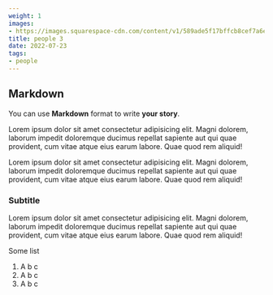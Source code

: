 ```yaml
---
weight: 1
images:
- https://images.squarespace-cdn.com/content/v1/589ade5f17bffcb8cef7a6e6/1495703757852-JDFDZ6PRQT57XFAP2NQ2/12742357_1128309703870122_3032296666051398315_n%5B1%5D.jpg?format=1000w
title: people 3
date: 2022-07-23
tags:
- people
---
```


## Markdown

You can use **Markdown** format to write **your story**.

Lorem ipsum dolor sit amet consectetur adipisicing elit. Magni dolorem, laborum impedit doloremque ducimus repellat sapiente aut qui quae provident, cum vitae atque eius earum labore. Quae quod rem aliquid! 

Lorem ipsum dolor sit amet consectetur adipisicing elit. Magni dolorem, laborum impedit doloremque ducimus repellat sapiente aut qui quae provident, cum vitae atque eius earum labore. Quae quod rem aliquid!

### Subtitle

Lorem ipsum dolor sit amet consectetur adipisicing elit. Magni dolorem, laborum impedit doloremque ducimus repellat sapiente aut qui quae provident, cum vitae atque eius earum labore. Quae quod rem aliquid!

Some list

1. A b c
2. A b c
3. A b c 
